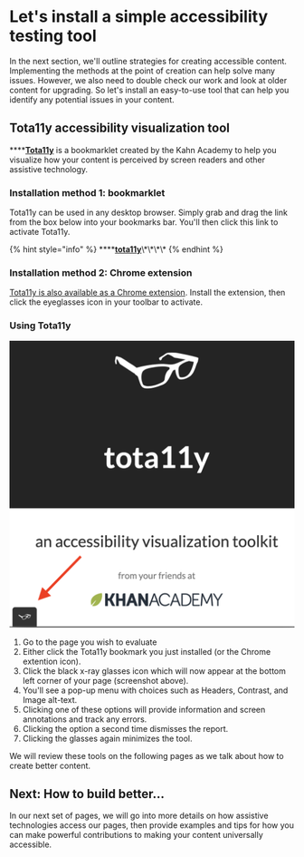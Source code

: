 # Let's install a simple accessibility testing tool

In the next section, we'll outline strategies for creating accessible content. Implementing the methods at the point of creation can help solve many issues. However, we also need to double check our work and look at older content for upgrading. So let's install an easy-to-use tool that can help you identify any potential issues in your content.

## Tota11y accessibility visualization tool

\*\*\*\*[**Tota11y**](http://khan.github.io/tota11y/) is a bookmarklet created by the Kahn Academy to help you visualize how your content is perceived by screen readers and other assistive technology. 

### Installation method 1: bookmarklet <a id="Installation"></a>

Tota11y can be used in any desktop browser. Simply grab and drag the link from the box below into your bookmarks bar. You'll then click this link to activate Tota11y.

{% hint style="info" %}
\*\*\*\*[**tota11y**](javascript:%28function%28%29{var%20tota11y=document.createElement%28'SCRIPT'%29;tota11y.type='text/javascript';tota11y.src='https://khan.github.io/tota11y/tota11y/build/tota11y.min.js';document.getElementsByTagName%28'head'%29[0].appendChild%28tota11y%29;}%29%28%29;)\*\*\*\*
{% endhint %}

### Installation method 2: Chrome extension

[Tota11y is also available as a Chrome extension](https://chrome.google.com/webstore/detail/tota11y-plugin-from-khan/oedofneiplgibimfkccchnimiadcmhpe/related). Install the extension, then click the eyeglasses icon in your toolbar to activate.

### Using Tota11y

![Click the glasses icon at the bottom corner to activate](.gitbook/assets/screen-shot-2019-03-21-at-2.19.09-pm.png)

1. Go to the page you wish to evaluate
2. Either click the Tota11y bookmark you just installed \(or the Chrome extention icon\).
3. Click the black x-ray glasses icon which will now appear at the bottom left corner of your page \(screenshot above\).
4. You'll see a pop-up menu with choices such as Headers, Contrast, and Image alt-text. 
5. Clicking one of these options will provide information and screen annotations and track any errors.
6. Clicking the option a second time dismisses the report.
7. Clicking the glasses again minimizes the tool.

We will review these tools on the following pages as we talk about how to create better content.

## Next: How to build better...

In our next set of pages, we will go into more details on how assistive technologies access our pages, then provide examples and tips for how you can make powerful contributions to making your content universally accessible.

